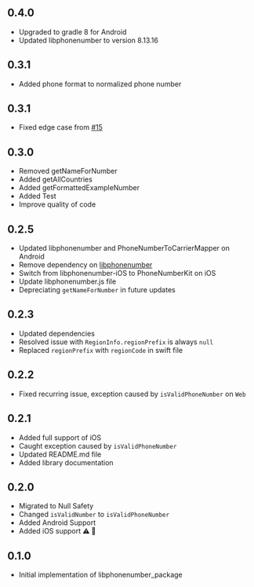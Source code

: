 ## 0.4.0
* Upgraded to gradle 8 for Android
* Updated libphonenumber to version 8.13.16

## 0.3.1
* Added phone format to normalized phone number

## 0.3.1
* Fixed edge case from [#15](https://github.com/natintosh/plugin_libphonenumber/issues/15)

## 0.3.0
* Removed getNameForNumber
* Added getAllCountries
* Added getFormattedExampleNumber
* Added Test
* Improve quality of code

## 0.2.5
* Updated libphonenumber and PhoneNumberToCarrierMapper on Android 
* Remove dependency on [libphonenumber](https://pub.dev/packages/libphonenumber)
* Switch from libphonenumber-iOS to PhoneNumberKit on iOS 
* Update libphonenumber.js file 
* Depreciating `getNameForNumber` in future updates

## 0.2.3
* Updated dependencies
* Resolved issue with `RegionInfo.regionPrefix` is always `null`
* Replaced `regionPrefix` with `regionCode` in swift file

## 0.2.2
* Fixed recurring issue, exception caused by `isValidPhoneNumber` on `Web`

## 0.2.1
* Added full support of iOS
* Caught exception caused by `isValidPhoneNumber`
* Updated README.md file
* Added library documentation

## 0.2.0
* Migrated to Null Safety
* Changed `isValidNumber` to `isValidPhoneNumber`
* Added Android Support
* Added iOS support **:warning: :construction:**

## 0.1.0
* Initial implementation of libphonenumber_package